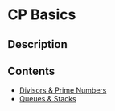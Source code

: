 # CP Basics

## Description

## Contents

* [Divisors & Prime Numbers](DivisorsAndPrimeNumbers.md)
* [Queues & Stacks]()